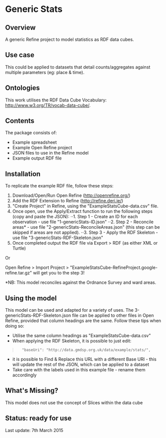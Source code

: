 Generic Stats
=================

Overview
--------
A generic Refine project to model statistics as RDF data cubes.


Use case
--------
This could be applied to datasets that detail counts/aggregates against multiple parameters (eg: place & time).


Ontologies
----------
This work utilises the RDF Data Cube Vocabulary: http://www.w3.org/TR/vocab-data-cube/.


Contents
--------
The package consists of:

- Example spreadsheet
- Example Open Refine project
- JSON files to use in the Refine model
- Example output RDF file

Installation
----------------
To replicate the example RDF file, follow these steps:

1. Download/Open/Run Open Refine (http://openrefine.org/)
2. Add the RDF Extension to Refine (http://refine.deri.ie/) 
3. "Create Project" in Refine, using the "ExampleStatsCube-data.csv" file.
4. Once open, use the Apply/Extract function to run the following steps (copy and paste the JSON):
⋅⋅1. Step 1 - Create an ID for each observation - use file "1-genericStats-ID.json" 
⋅⋅2. Step 2 - Reconcile areas* - use file "2-genericStats-ReconcileAreas.json" (this step can be skipped if areas are not applied).
⋅⋅3. Step 3 - Apply the RDF Skeleton - use file "3-genericStats-RDF-Skeleton.json"
5. Once completed output the RDF file via Export > RDF (as either XML or Turtle)

Or

Open Refine > Import Project > "ExampleStatsCube-RefineProject.google-refine.tar.gz" will get you to the step 3!

*NB: This model reconciles against the Ordnance Survey and ward areas.

Using the model
-------------------
This model can be used and adapted for a variety of uses.  The 3-genericStats-RDF-Skeleton.json file can be applied to other files in Open Refine, provided that column headings are the same.  Follow these tips when doing so:

- Utilise the same column headings as "ExampleStatsCube-data.csv"
- When applying the RDF Skeleton, it is possible to just edit:

>       "baseUri": "http://data.gmdsp.org.uk/data/example/stats/",

- it is possible to Find & Replace this URL with a different Base URI - this will update the rest of the JSON, which can be applied to a dataset
- Take care with the labels used in this example file - rename them accordingly

What's Missing?
-------------------
This model does not use the concept of Slices within the data cube

Status: ready for use 
---------------------
Last update: 7th March 2015


